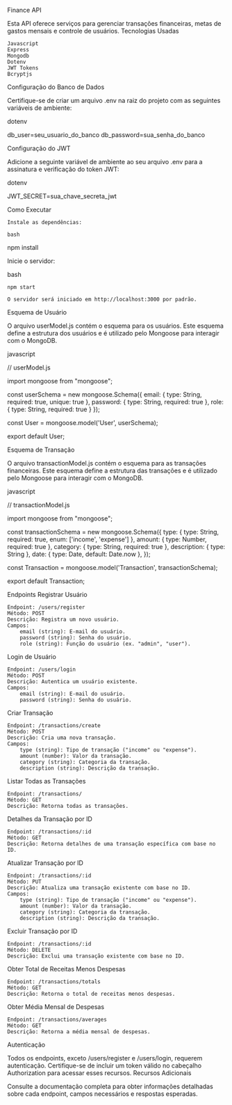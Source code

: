 Finance API

Esta API oferece serviços para gerenciar transações financeiras, metas de gastos mensais e controle de usuários.
Tecnologias Usadas

    Javascript
    Express
    Mongodb
    Dotenv
    JWT Tokens
    Bcryptjs

Configuração do Banco de Dados

Certifique-se de criar um arquivo .env na raiz do projeto com as seguintes variáveis de ambiente:

dotenv

db_user=seu_usuario_do_banco
db_password=sua_senha_do_banco

Configuração do JWT

Adicione a seguinte variável de ambiente ao seu arquivo .env para a assinatura e verificação do token JWT:

dotenv

JWT_SECRET=sua_chave_secreta_jwt

Como Executar

    Instale as dependências:

    bash

npm install

Inicie o servidor:

bash

    npm start

    O servidor será iniciado em http://localhost:3000 por padrão.

Esquema de Usuário

O arquivo userModel.js contém o esquema para os usuários. Este esquema define a estrutura dos usuários e é utilizado pelo Mongoose para interagir com o MongoDB.

javascript

// userModel.js

import mongoose from "mongoose";

const userSchema = new mongoose.Schema({
      email: { type: String, required: true, unique: true },
      password: { type: String, required: true },
      role: { type: String, required: true }
});

const User = mongoose.model('User', userSchema);

export default User;

Esquema de Transação

O arquivo transactionModel.js contém o esquema para as transações financeiras. Este esquema define a estrutura das transações e é utilizado pelo Mongoose para interagir com o MongoDB.

javascript

// transactionModel.js

import mongoose from "mongoose";

const transactionSchema = new mongoose.Schema({
      type: { type: String, required: true, enum: ['income', 'expense'] },
      amount: { type: Number, required: true },
      category: { type: String, required: true },
      description: { type: String },
      date: { type: Date, default: Date.now },
});

const Transaction = mongoose.model('Transaction', transactionSchema);

export default Transaction;

Endpoints
Registrar Usuário

    Endpoint: /users/register
    Método: POST
    Descrição: Registra um novo usuário.
    Campos:
        email (string): E-mail do usuário.
        password (string): Senha do usuário.
        role (string): Função do usuário (ex. "admin", "user").

Login de Usuário

    Endpoint: /users/login
    Método: POST
    Descrição: Autentica um usuário existente.
    Campos:
        email (string): E-mail do usuário.
        password (string): Senha do usuário.

Criar Transação

    Endpoint: /transactions/create
    Método: POST
    Descrição: Cria uma nova transação.
    Campos:
        type (string): Tipo de transação ("income" ou "expense").
        amount (number): Valor da transação.
        category (string): Categoria da transação.
        description (string): Descrição da transação.

Listar Todas as Transações

    Endpoint: /transactions/
    Método: GET
    Descrição: Retorna todas as transações.

Detalhes da Transação por ID

    Endpoint: /transactions/:id
    Método: GET
    Descrição: Retorna detalhes de uma transação específica com base no ID.

Atualizar Transação por ID

    Endpoint: /transactions/:id
    Método: PUT
    Descrição: Atualiza uma transação existente com base no ID.
    Campos:
        type (string): Tipo de transação ("income" ou "expense").
        amount (number): Valor da transação.
        category (string): Categoria da transação.
        description (string): Descrição da transação.

Excluir Transação por ID

    Endpoint: /transactions/:id
    Método: DELETE
    Descrição: Exclui uma transação existente com base no ID.

Obter Total de Receitas Menos Despesas

    Endpoint: /transactions/totals
    Método: GET
    Descrição: Retorna o total de receitas menos despesas.

Obter Média Mensal de Despesas

    Endpoint: /transactions/averages
    Método: GET
    Descrição: Retorna a média mensal de despesas.

Autenticação

Todos os endpoints, exceto /users/register e /users/login, requerem autenticação. Certifique-se de incluir um token válido no cabeçalho Authorization para acessar esses recursos.
Recursos Adicionais

Consulte a documentação completa para obter informações detalhadas sobre cada endpoint, campos necessários e respostas esperadas.
